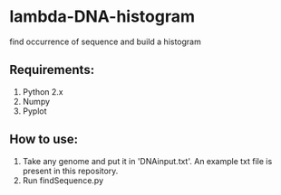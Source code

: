 # lambda-DNA-histogram
find occurrence of sequence and build a histogram

## Requirements:
1. Python 2.x
2. Numpy
3. Pyplot

## How to use:
1. Take any genome and put it in 'DNAinput.txt'. An example txt file is present in this repository.
2. Run findSequence.py
